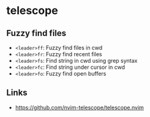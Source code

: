 # telescope

## Fuzzy find files

- `<leader>ff`: Fuzzy find files in cwd
- `<leader>fr`: Fuzzy find recent files
- `<leader>fs`: Find string in cwd using grep syntax
- `<leader>fc`: Find string under cursor in cwd
- `<leader>fo`: Fuzzy find open buffers

## Links

- https://github.com/nvim-telescope/telescope.nvim
